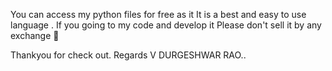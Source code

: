 You can access my python files for free as it 
It is a best and easy to use language .
If you going to my code and develop it 
Please don't sell it by any exchange 💱

Thankyou for check out.
Regards V DURGESHWAR RAO..
